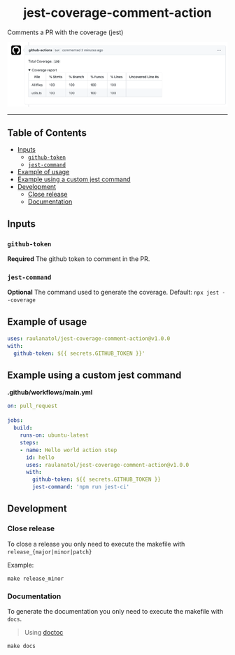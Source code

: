 <div align="center">
    <h1>jest-coverage-comment-action</h1>
</div>

<p>Comments a PR with the coverage (jest)</p>

![message](./docs/message.png)

---

## Table of Contents

<!-- START doctoc generated TOC please keep comment here to allow auto update -->
<!-- DON'T EDIT THIS SECTION, INSTEAD RE-RUN doctoc TO UPDATE -->


- [Inputs](#inputs)
  - [`github-token`](#github-token)
  - [`jest-command`](#jest-command)
- [Example of usage](#example-of-usage)
- [Example using a custom jest command](#example-using-a-custom-jest-command)
- [Development](#development)
  - [Close release](#close-release)
  - [Documentation](#documentation)

<!-- END doctoc generated TOC please keep comment here to allow auto update -->

## Inputs

### `github-token`

**Required** The github token to comment in the PR.

### `jest-command`

**Optional** The command used to generate the coverage. Default: `npx jest --coverage`

## Example of usage

```yaml
uses: raulanatol/jest-coverage-comment-action@v1.0.0
with:
  github-token: ${{ secrets.GITHUB_TOKEN }}'
```
  
## Example using a custom jest command

**.github/workflows/main.yml**

```yaml
on: pull_request

jobs:
  build:
    runs-on: ubuntu-latest
    steps:
    - name: Hello world action step
      id: hello
      uses: raulanatol/jest-coverage-comment-action@v1.0.0
      with:
        github-token: ${{ secrets.GITHUB_TOKEN }}
        jest-command: 'npm run jest-ci'
```

## Development

### Close release

To close a release you only need to execute the makefile with `release_{major|minor|patch}`

Example:

```shell script
make release_minor
``` 

### Documentation

To generate the documentation you only need to execute the makefile with `docs`.

> Using [doctoc](https://github.com/thlorenz/doctoc)

```shell script
make docs
``` 
